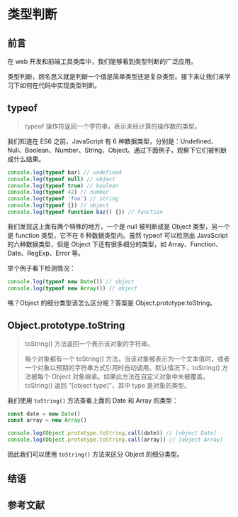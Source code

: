 # 类型判断

## 前言

在 web 开发和前端工具类库中，我们能够看到类型判断的广泛应用。

类型判断，顾名思义就是判断一个值是简单类型还是复杂类型。接下来让我们来学习下如何在代码中实现类型判断。

## typeof

> typeof 操作符返回一个字符串，表示未经计算的操作数的类型。

我们知道在 ES6 之前，JavaScript 有 6 种数据类型，分别是：Undefined、Null、Boolean、Number、String、Object。通过下面例子，观察下它们被判断成什么结果。
```js
console.log(typeof bar) // undefined
console.log(typeof null) // object
console.log(typeof true) // boolean
console.log(typeof 42) // number
console.log(typeof 'foo') // string
console.log(typeof {}) // object
console.log(typeof function baz() {}) // function
```

我们发现这上面有两个特殊的地方，一个是 null 被判断成是 Object 类型，另一个是 function 类型，它不在 6 种数据类型内。虽然 typeof 可以检测出 JavaScript 的六种数据类型，但是 Object 下还有很多细分的类型，如 Array、Function、Date、RegExp、Error 等。

举个例子看下检测情况：
```js
console.log(typeof new Date()) // object
console.log(typeof new Array()) // object
```

咦？Object 的细分类型该怎么区分呢？答案是 Object.prototype.toString。

## Object.prototype.toString

> toString() 方法返回一个表示该对象的字符串。

> 每个对象都有一个 toString() 方法，当该对象被表示为一个文本值时，或者一个对象以预期的字符串方式引用时自动调用。默认情况下，toString() 方法被每个 Object 对象继承。如果此方法在自定义对象中未被覆盖，toString() 返回 "[object type]"，其中 type 是对象的类型。

我们使用 `toString()` 方法查看上面的 Date 和 Array 的类型：
```js
const date = new Date()
const array = new Array()

console.log(Object.prototype.toString.call(date)) // [object Date]
console.log(Object.prototype.toString.call(array)) // [object Array]
```

因此我们可以使用 `toString()` 方法来区分 Object 的细分类型。

## 结语

## 参考文献